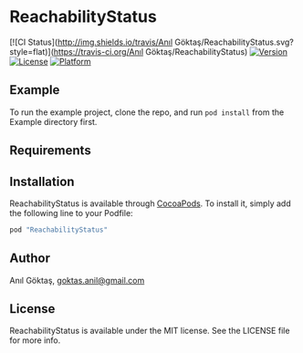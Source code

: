 # ReachabilityStatus

[![CI Status](http://img.shields.io/travis/Anıl Göktaş/ReachabilityStatus.svg?style=flat)](https://travis-ci.org/Anıl Göktaş/ReachabilityStatus)
[![Version](https://img.shields.io/cocoapods/v/ReachabilityStatus.svg?style=flat)](http://cocoapods.org/pods/ReachabilityStatus)
[![License](https://img.shields.io/cocoapods/l/ReachabilityStatus.svg?style=flat)](http://cocoapods.org/pods/ReachabilityStatus)
[![Platform](https://img.shields.io/cocoapods/p/ReachabilityStatus.svg?style=flat)](http://cocoapods.org/pods/ReachabilityStatus)

## Example

To run the example project, clone the repo, and run `pod install` from the Example directory first.

## Requirements

## Installation

ReachabilityStatus is available through [CocoaPods](http://cocoapods.org). To install
it, simply add the following line to your Podfile:

```ruby
pod "ReachabilityStatus"
```

## Author

Anıl Göktaş, goktas.anil@gmail.com

## License

ReachabilityStatus is available under the MIT license. See the LICENSE file for more info.
